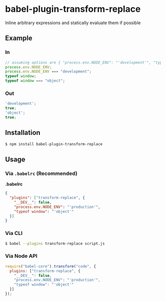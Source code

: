 # babel-plugin-transform-replace

Inline arbitrary expressions and statically evaluate them if possible

## Example

### In

```js
// assuming options are { "process.env.NODE_ENV": "'development'", "typeof window": "'object'" }
process.env.NODE_ENV;
process.env.NODE_ENV === "development";
typeof window;
typeof window === "object";
```

### Out

```js
'development';
true;
'object';
true;
```

## Installation

```sh
$ npm install babel-plugin-transform-replace
```

## Usage

### Via `.babelrc` (Recommended)

**.babelrc**

```json
{
  "plugins": ["transform-replace", {
    "__DEV__": false,
    "process.env.NODE_ENV": "'production'",
    "typeof window": "'object'"
  }]
}
```

### Via CLI

```sh
$ babel --plugins transform-replace script.js
```

### Via Node API

```javascript
require("babel-core").transform("code", {
  plugins: ["transform-replace", {
    "__DEV__": false,
    "process.env.NODE_ENV": "'production'",
    "typeof window": "'object'"
  }]
});
```

